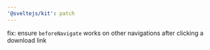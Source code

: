 ```yaml
---
'@sveltejs/kit': patch
---
```


fix: ensure `beforeNavigate` works on other navigations after clicking a download link
